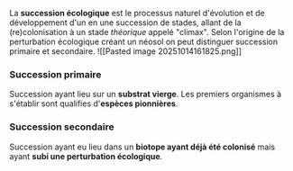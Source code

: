 La **succession écologique** est le processus naturel d'évolution et de développement d'un en une succession de stades, allant de la (re)colonisation à un stade *théorique* appelé "climax". Selon l'origine de la perturbation écologique créant un néosol on peut distinguer succession primaire et secondaire.
![[Pasted image 20251014161825.png]]

### Succession primaire

Succession ayant lieu sur un **substrat vierge**.
Les premiers organismes à s'établir sont qualifies d'**espèces pionnières**.

### Succession secondaire

Succession ayant eu lieu dans un **biotope ayant déjà été colonisé** mais ayant **subi une perturbation écologique**. 